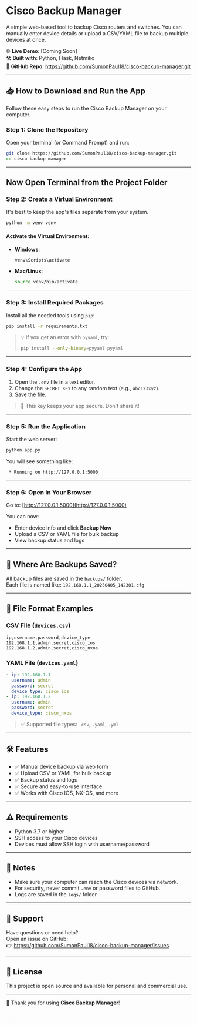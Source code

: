 # Cisco Backup Manager

A simple web-based tool to backup Cisco routers and switches. You can manually enter device details or upload a CSV/YAML file to backup multiple devices at once.

🌐 **Live Demo**: [Coming Soon]  
🛠️ **Built with**: Python, Flask, Netmiko  
📁 **GitHub Repo**: https://github.com/SumonPaul18/cisco-backup-manager.git

---

## 📥 How to Download and Run the App

Follow these easy steps to run the Cisco Backup Manager on your computer.

### Step 1: Clone the Repository

Open your terminal (or Command Prompt) and run:

```bash
git clone https://github.com/SumonPaul18/cisco-backup-manager.git
cd cisco-backup-manager
```

---

## Now Open Terminal from the Project Folder

### Step 2: Create a Virtual Environment

It's best to keep the app's files separate from your system.

```bash
python -m venv venv
```

#### Activate the Virtual Environment:

- **Windows**:
  ```bash
  venv\Scripts\activate
  ```

- **Mac/Linux**:
  ```bash
  source venv/bin/activate
  ```

---

### Step 3: Install Required Packages

Install all the needed tools using `pip`:

```bash
pip install -r requirements.txt
```

> 💡 If you get an error with `pyyaml`, try:
> ```bash
> pip install --only-binary=pyyaml pyyaml
> ```

---

### Step 4: Configure the App

1. Open the `.env` file in a text editor.
2. Change the `SECRET_KEY` to any random text (e.g., `abc123xyz`).
3. Save the file.

> 🔐 This key keeps your app secure. Don't share it!

---

### Step 5: Run the Application

Start the web server:

```bash
python app.py
```

You will see something like:

```
 * Running on http://127.0.0.1:5000
```

---

### Step 6: Open in Your Browser

Go to: [http://127.0.0.1:5000](http://127.0.0.1:5000)

You can now:
- Enter device info and click **Backup Now**
- Upload a CSV or YAML file for bulk backup
- View backup status and logs

---

## 📁 Where Are Backups Saved?

All backup files are saved in the `backups/` folder.  
Each file is named like: `192.168.1.1_20250405_142301.cfg`

---

## 📄 File Format Examples

### CSV File (`devices.csv`)
```csv
ip,username,password,device_type
192.168.1.1,admin,secret,cisco_ios
192.168.1.2,admin,secret,cisco_nxos
```

### YAML File (`devices.yaml`)
```yaml
- ip: 192.168.1.1
  username: admin
  password: secret
  device_type: cisco_ios
- ip: 192.168.1.2
  username: admin
  password: secret
  device_type: cisco_nxos
```

> ✅ Supported file types: `.csv`, `.yaml`, `.yml`

---

## 🛠️ Features

- ✅ Manual device backup via web form
- ✅ Upload CSV or YAML for bulk backup
- ✅ Backup status and logs
- ✅ Secure and easy-to-use interface
- ✅ Works with Cisco IOS, NX-OS, and more

---

## ⚠️ Requirements

- Python 3.7 or higher
- SSH access to your Cisco devices
- Devices must allow SSH login with username/password

---

## 📝 Notes

- Make sure your computer can reach the Cisco devices via network.
- For security, never commit `.env` or password files to GitHub.
- Logs are saved in the `logs/` folder.

---

## 🙌 Support

Have questions or need help?  
Open an issue on GitHub:  
👉 https://github.com/SumonPaul18/cisco-backup-manager/issues

---

## 📜 License

This project is open source and available for personal and commercial use.

---

🚀 Thank you for using **Cisco Backup Manager**!
```

---
